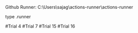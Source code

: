 Github Runner: C:\Users\sajag\actions-runner\actions-runner

type .runner

#Trial 4
#Trial 7
#Trial 15
#Trial 16